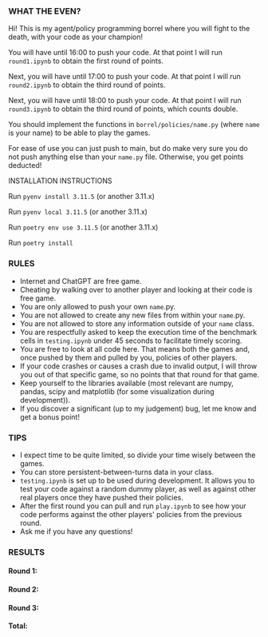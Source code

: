 ### WHAT THE EVEN?

Hi! This is my agent/policy programming borrel where you will fight to the death, with your code as your champion!

You will have until 16:00 to push your code. At that point I will run `round1.ipynb` to obtain the first round of points.

Next, you will have until 17:00 to push your code. At that point I will run `round2.ipynb` to obtain the third round of points.

Next, you will have until 18:00 to push your code. At that point I will run `round3.ipynb` to obtain the third round of points, which counts double.

You should implement the functions in `borrel/policies/name.py` (where `name` is your name) to be able to play the games.

For ease of use you can just push to main, but do make very sure you do not push anything else than your `name.py` file. Otherwise, you get points deducted!

INSTALLATION INSTRUCTIONS

Run `pyenv install 3.11.5` (or another 3.11.x)

Run `pyenv local 3.11.5` (or another 3.11.x)

Run `poetry env use 3.11.5` (or another 3.11.x)

Run `poetry install`

### RULES

- Internet and ChatGPT are free game.
- Cheating by walking over to another player and looking at their code is free game.
- You are only allowed to push your own `name`.py.
- You are not allowed to create any new files from within your `name`.py.
- You are not allowed to store any information outside of your `name` class.
- You are respectfully asked to keep the execution time of the benchmark cells in `testing.ipynb` under 45 seconds to facilitate timely scoring.
- You are free to look at all code here. That means both the games and, once pushed by them and pulled by you, policies of other players.
- If your code crashes or causes a crash due to invalid output, I will throw you out of that specific game, so no points that that round for that game.
- Keep yourself to the libraries available (most relevant are numpy, pandas, scipy and matplotlib (for some visualization during development)).
- If you discover a significant (up to my judgement) bug, let me know and get a bonus point!

### TIPS

- I expect time to be quite limited, so divide your time wisely between the games.
- You can store persistent-between-turns data in your class.
- `testing.ipynb` is set up to be used during development. It allows you to test your code against a random dummy player, as well as against other real players once they have pushed their policies.
- After the first round you can pull and run `play.ipynb` to see how your code performs against the other players' policies from the previous round.
- Ask me if you have any questions!

### RESULTS

#### Round 1:


#### Round 2:


#### Round 3:


#### Total: